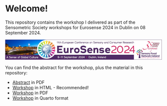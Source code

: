 # Welcome!

This repository contains the workshop I delivered as part of the Sensometric Society workshops for Eurosense 2024 in Dublin on 08 September 2024.

![EuroSense 2024](https://github.com/RubenRama/EuroSense2024_NLP/blob/main/img/EuroSense_2024.jpg?raw=true)

You can find the abstract for the workshop, plus the material in this repository:

- [Abstract](https://github.com/RubenRama/EuroSense2024_NLP/blob/1194a357693ee179253c8f0aa8d6c38b60e0e685/EuroSense_2024_NLP_abstract.pdf) in PDF
- [Workshop](https://github.com/RubenRama/EuroSense2024_NLP/blob/1194a357693ee179253c8f0aa8d6c38b60e0e685/EuroSense_2024_NLP.html) in HTML - Recommended!
- [Workshop](https://github.com/RubenRama/EuroSense2024_NLP/blob/1194a357693ee179253c8f0aa8d6c38b60e0e685/EuroSense_2024_NLP.pdf) in PDF
- [Workshop](https://github.com/RubenRama/EuroSense2024_NLP/blob/1194a357693ee179253c8f0aa8d6c38b60e0e685/EuroSense_2024_NLP.qmd) in Quarto format

